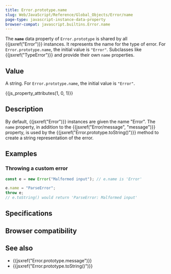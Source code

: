 ```yaml
---
title: Error.prototype.name
slug: Web/JavaScript/Reference/Global_Objects/Error/name
page-type: javascript-instance-data-property
browser-compat: javascript.builtins.Error.name
---
```




The **`name`** data property of `Error.prototype` is shared by all {{jsxref("Error")}} instances. It represents the name for the type of error. For `Error.prototype.name`, the initial value is `"Error"`. Subclasses like {{jsxref("TypeError")}} and  provide their own `name` properties.

## Value

A string. For `Error.prototype.name`, the initial value is `"Error"`.

{{js_property_attributes(1, 0, 1)}}

## Description

By default, {{jsxref("Error")}} instances are given the name "Error". The `name` property, in addition to the {{jsxref("Error/message", "message")}} property, is used by the {{jsxref("Error.prototype.toString()")}} method to create a string representation of the error.

## Examples

### Throwing a custom error

```js
const e = new Error("Malformed input"); // e.name is 'Error'

e.name = "ParseError";
throw e;
// e.toString() would return 'ParseError: Malformed input'
```

## Specifications



## Browser compatibility



## See also

- {{jsxref("Error.prototype.message")}}
- {{jsxref("Error.prototype.toString()")}}

